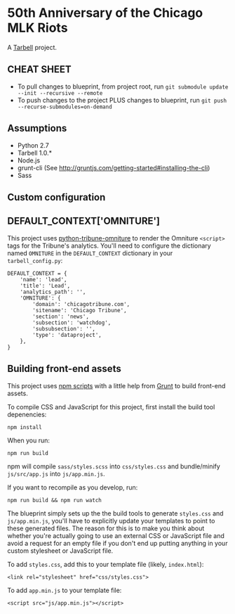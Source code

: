 # 50th Anniversary of the Chicago MLK Riots

A [Tarbell](http://tarbell.io) project.

CHEAT SHEET
-----------

- To pull changes to blueprint, from project root, run `git submodule update --init --recursive --remote`
- To push changes to the project PLUS changes to blueprint, run `git push --recurse-submodules=on-demand`


Assumptions
-----------

* Python 2.7
* Tarbell 1.0.\*
* Node.js
* grunt-cli (See http://gruntjs.com/getting-started#installing-the-cli)
* Sass

Custom configuration
--------------------

## DEFAULT_CONTEXT['OMNITURE']

This project uses [python-tribune-omniture](https://github.com/newsapps/python-tribune-omniture) to render the Omniture `<script>` tags for the Tribune's analytics.  You'll need to configure the dictionary named `OMNITURE` in the `DEFAULT_CONTEXT` dictionary in your `tarbell_config.py`:


    DEFAULT_CONTEXT = {
        'name': 'lead',
        'title': 'Lead',
        'analytics_path': '',
        'OMNITURE': {
            'domain': 'chicagotribune.com',
            'sitename': 'Chicago Tribune',
            'section': 'news',
            'subsection': 'watchdog',
            'subsubsection': '',
            'type': 'dataproject',
        },
    }

Building front-end assets
-------------------------

This project uses [npm scripts](https://css-tricks.com/why-npm-scripts/) with a little help from [Grunt](http://gruntjs.com/) to build front-end assets.

To compile CSS and JavaScript for this project, first install the build tool depenencies:

    npm install

When you run:

    npm run build    

npm will compile `sass/styles.scss` into `css/styles.css` and bundle/minify `js/src/app.js` into `js/app.min.js`.

If you want to recompile as you develop, run:

    npm run build && npm run watch


The blueprint simply sets up the the build tools to generate `styles.css` and `js/app.min.js`, you'll have to explicitly update your templates to point to these generated files.  The reason for this is to make you think about whether you're actually going to use an external CSS or JavaScript file and avoid a request for an empty file if you don't end up putting anything in your custom stylesheet or JavaScript file.

To add `styles.css`, add this to your template file (likely, `index.html`):

    
    <link rel="stylesheet" href="css/styles.css">
    

To add `app.min.js` to your template file:

    
    <script src="js/app.min.js"></script>
    